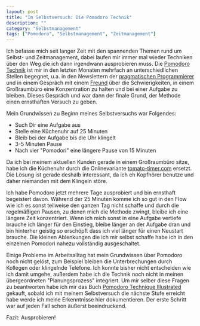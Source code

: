 ```yaml
---
layout: post
title: "Im Selbstversuch: Die Pomodoro Technik"
description: ""
category: "Selbstmanagement"
tags: ["Pomodoro", "Selbstmanagement", "Zeitmanagement"]
---
```


Ich befasse mich seit langer Zeit mit den spannenden Themen rund um Selbst- und Zeitmanagement, dabei laufen mir immer mal wieder Techniken über den Weg die ich dann irgendwann ausprobieren muss. Die [Pomodoro Technik][1] ist mir in den letzten Monaten mehrfach an unterschiedlichen Stellen begegnet, u.a. in den Newslettern der [pragmatischen Programmierer][2] und in einem Gespräch mit einem [Freund][3] über die Schwierigkeiten, in einem Großraumbüro eine Konzentration zu halten und bei einer Aufgabe zu bleiben. Dieses Gespräch und war dann der finale Grund, der Methode einen ernsthaften Versuch zu geben.

Mein Grundwissen zu Beginn meines Selbstversuchs war Folgendes:

- Such Dir eine Aufgabe aus
- Stelle eine Küchenuhr auf 25 Minuten
- Bleib bei der Aufgabe bis die Uhr klingelt
- 3-5 Minuten Pause
- Nach vier "Pomodori" eine längere Pause von 15 Minuten

Da ich bei meinem aktuellen Kunden gerade in einem Großraumbüro sitze, habe ich die Küchenuhr durch die Onlinevariante [tomato-timer.com][4] ersetzt. Die Lösung ist gerade deshalb interessant, da ich eh Kopfhörer benutze und daher niemanden mit dem Klingeln störe.

Ich habe Pomodoro jetzt mehrere Tage ausprobiert und bin ernsthaft begeistert davon. Während der 25 Minuten komme ich so gut in den Flow wie ich es sonst teilweise den ganzen Tag nicht schaffe und durch die regelmäßigen Pausen, zu denen mich die Methode zwingt, bleibe ich eine längere Zeit konzentriert. Wenn ich mich sonst in eine Aufgabe vertiefe brauche ich länger für den Einstieg, bleibe länger an der Aufgabe dran und bin hinterher geistig so erschöpft dass ich viel länger für einen Neustart brauche. Die kleinen Ablenkungen die ich mir selbst schaffe habe ich in den einzelnen Pomodori nahezu vollständig ausgeschaltet.

Einige Probleme im Arbeitsalltag hat mein Grundwissen über Pomodoro noch nicht gelöst, zum Beispiel bleiben die Unterbrechungen durch Kollegen oder klingelnde Telefone. Ich konnte bisher nicht entscheiden wie ich damit umgehe, außerdem habe ich die Technik noch nicht in meinen übergeordneten "Planungsprozess" integriert. Um mir selber diese Fragen zu beantworten habe ich mir das Buch [Pomodoro Technique Illustrated][5] gekauft, sobald ich mit meinem Selbstversuch die nächste Stufe erreicht habe werde ich meine Erkenntnisse hier dokumentieren. Der erste Schritt war auf jeden Fall schon äußerst beeindruckend.

Fazit: Ausprobieren!

[1]: http://pomodorotechnique.com
[2]: http://pragprog.com/magazines
[3]: http://jan-ahrens.eu
[4]: http://tomato-timer.com
[5]: http://www.amazon.de/gp/product/1934356506/ref=as_li_ss_tl?ie=UTF8&amp;camp=1638&amp;creative=19454&amp;creativeASIN=1934356506&amp;linkCode=as2&amp;tag=wwwnilsloewed-21

